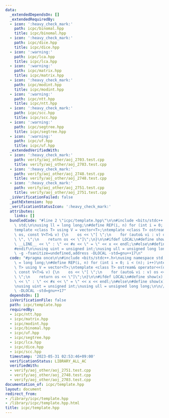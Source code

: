 ```yaml
---
data:
  _extendedDependsOn: []
  _extendedRequiredBy:
  - icon: ':heavy_check_mark:'
    path: icpc/binomal.hpp
    title: icpc/binomal.hpp
  - icon: ':heavy_check_mark:'
    path: icpc/dice.hpp
    title: icpc/dice.hpp
  - icon: ':warning:'
    path: icpc/lca.hpp
    title: icpc/lca.hpp
  - icon: ':warning:'
    path: icpc/matrix.hpp
    title: icpc/matrix.hpp
  - icon: ':heavy_check_mark:'
    path: icpc/modint.hpp
    title: icpc/modint.hpp
  - icon: ':warning:'
    path: icpc/ntt.hpp
    title: icpc/ntt.hpp
  - icon: ':heavy_check_mark:'
    path: icpc/scc.hpp
    title: icpc/scc.hpp
  - icon: ':warning:'
    path: icpc/segtree.hpp
    title: icpc/segtree.hpp
  - icon: ':warning:'
    path: icpc/uf.hpp
    title: icpc/uf.hpp
  _extendedVerifiedWith:
  - icon: ':heavy_check_mark:'
    path: verify/aoj_other/aoj_2703.test.cpp
    title: verify/aoj_other/aoj_2703.test.cpp
  - icon: ':heavy_check_mark:'
    path: verify/aoj_other/aoj_2748.test.cpp
    title: verify/aoj_other/aoj_2748.test.cpp
  - icon: ':heavy_check_mark:'
    path: verify/aoj_other/aoj_2751.test.cpp
    title: verify/aoj_other/aoj_2751.test.cpp
  _isVerificationFailed: false
  _pathExtension: hpp
  _verificationStatusIcon: ':heavy_check_mark:'
  attributes:
    links: []
  bundledCode: "#line 2 \"icpc/template.hpp\"\n\n#include <bits/stdc++.h>\nusing namespace\
    \ std;\n\nusing ll = long long;\n#define REP(i, n) for (int i = 0; i < (n); i++)\n\
    template <class T> using V = vector<T>;\ntemplate <class T> ostream& operator<<(ostream&\
    \ os, const V<T>& v) {\n    os << \"[ \";\n    for (auto& vi : v) os << vi <<\
    \ \", \";\n    return os << \"]\";\n}\n\n#ifdef LOCAL\n#define show(x) cerr <<\
    \ __LINE__ << \" : \" << #x << \" = \" << x << endl;\n#else\n#define show(x) true\n\
    #endif\n\nusing uint = unsigned int;\nusing ull = unsigned long long;\n\n// g++\
    \ -g -fsanitize=undefined,address -DLOCAL -std=gnu++17\n"
  code: "#pragma once\n\n#include <bits/stdc++.h>\nusing namespace std;\n\nusing ll\
    \ = long long;\n#define REP(i, n) for (int i = 0; i < (n); i++)\ntemplate <class\
    \ T> using V = vector<T>;\ntemplate <class T> ostream& operator<<(ostream& os,\
    \ const V<T>& v) {\n    os << \"[ \";\n    for (auto& vi : v) os << vi << \",\
    \ \";\n    return os << \"]\";\n}\n\n#ifdef LOCAL\n#define show(x) cerr << __LINE__\
    \ << \" : \" << #x << \" = \" << x << endl;\n#else\n#define show(x) true\n#endif\n\
    \nusing uint = unsigned int;\nusing ull = unsigned long long;\n\n// g++ -g -fsanitize=undefined,address\
    \ -DLOCAL -std=gnu++17"
  dependsOn: []
  isVerificationFile: false
  path: icpc/template.hpp
  requiredBy:
  - icpc/ntt.hpp
  - icpc/matrix.hpp
  - icpc/modint.hpp
  - icpc/binomal.hpp
  - icpc/uf.hpp
  - icpc/segtree.hpp
  - icpc/lca.hpp
  - icpc/dice.hpp
  - icpc/scc.hpp
  timestamp: '2023-05-31 02:53:46+09:00'
  verificationStatus: LIBRARY_ALL_AC
  verifiedWith:
  - verify/aoj_other/aoj_2751.test.cpp
  - verify/aoj_other/aoj_2748.test.cpp
  - verify/aoj_other/aoj_2703.test.cpp
documentation_of: icpc/template.hpp
layout: document
redirect_from:
- /library/icpc/template.hpp
- /library/icpc/template.hpp.html
title: icpc/template.hpp
---
```


